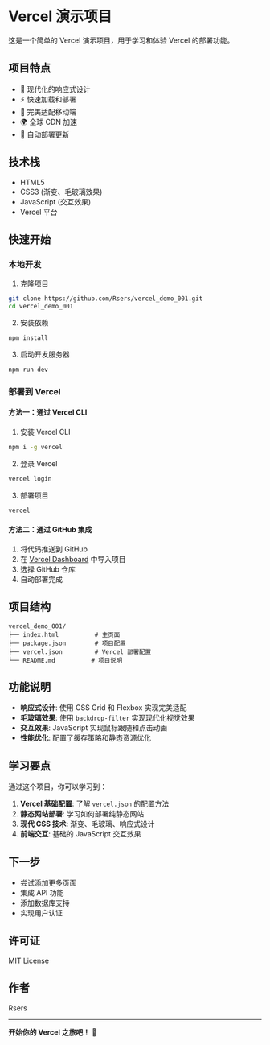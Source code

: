 # Vercel 演示项目

这是一个简单的 Vercel 演示项目，用于学习和体验 Vercel 的部署功能。

## 项目特点

- 🎨 现代化的响应式设计
- ⚡ 快速加载和部署
- 📱 完美适配移动端
- 🌍 全球 CDN 加速
- 🔄 自动部署更新

## 技术栈

- HTML5
- CSS3 (渐变、毛玻璃效果)
- JavaScript (交互效果)
- Vercel 平台

## 快速开始

### 本地开发

1. 克隆项目
```bash
git clone https://github.com/Rsers/vercel_demo_001.git
cd vercel_demo_001
```

2. 安装依赖
```bash
npm install
```

3. 启动开发服务器
```bash
npm run dev
```

### 部署到 Vercel

#### 方法一：通过 Vercel CLI

1. 安装 Vercel CLI
```bash
npm i -g vercel
```

2. 登录 Vercel
```bash
vercel login
```

3. 部署项目
```bash
vercel
```

#### 方法二：通过 GitHub 集成

1. 将代码推送到 GitHub
2. 在 [Vercel Dashboard](https://vercel.com/dashboard) 中导入项目
3. 选择 GitHub 仓库
4. 自动部署完成

## 项目结构

```
vercel_demo_001/
├── index.html          # 主页面
├── package.json        # 项目配置
├── vercel.json         # Vercel 部署配置
└── README.md          # 项目说明
```

## 功能说明

- **响应式设计**: 使用 CSS Grid 和 Flexbox 实现完美适配
- **毛玻璃效果**: 使用 `backdrop-filter` 实现现代化视觉效果
- **交互效果**: JavaScript 实现鼠标跟随和点击动画
- **性能优化**: 配置了缓存策略和静态资源优化

## 学习要点

通过这个项目，你可以学习到：

1. **Vercel 基础配置**: 了解 `vercel.json` 的配置方法
2. **静态网站部署**: 学习如何部署纯静态网站
3. **现代 CSS 技术**: 渐变、毛玻璃、响应式设计
4. **前端交互**: 基础的 JavaScript 交互效果

## 下一步

- 尝试添加更多页面
- 集成 API 功能
- 添加数据库支持
- 实现用户认证

## 许可证

MIT License

## 作者

Rsers

---

**开始你的 Vercel 之旅吧！** 🚀
